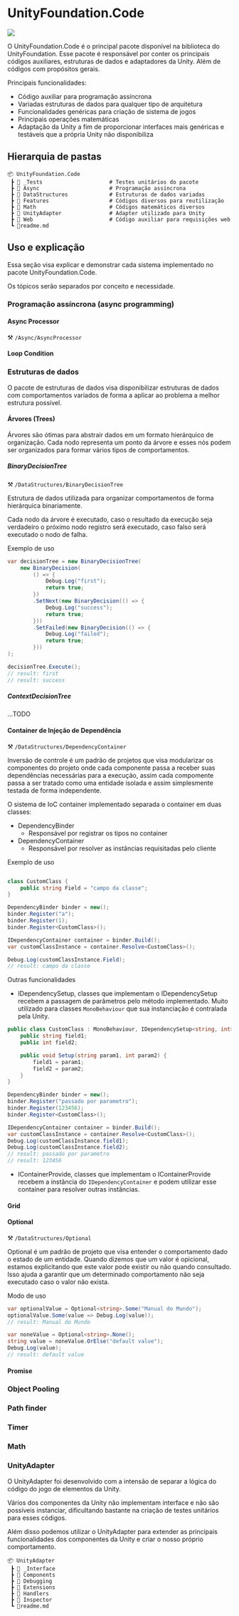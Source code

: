 # UnityFoundation.Code

![](https://img.shields.io/badge/Code%20Coverage-44.6%25-success?style=flat)

O UnityFoundation.Code é o principal pacote disponível na biblioteca do UnityFoundation.
Esse pacote é responsável por conter os principais códigos auxiliares, estruturas de dados e adaptadores da Unity. Além de códigos com propósitos gerais.

Principais funcionalidades:

- Código auxiliar para programação assíncrona
- Variadas estruturas de dados para qualquer tipo de arquitetura
- Funcionalidades genéricas para criação de sistema de jogos
- Principais operações matemáticas
- Adaptação da Unity a fim de proporcionar interfaces mais genéricas e testáveis que a própria Unity não disponibiliza

## Hierarquia de pastas

```
📦 UnityFoundation.Code
 ┣ 📂 _Tests                     # Testes unitários do pacote
 ┣ 📂 Async                      # Programação assíncrona
 ┣ 📂 DataStructures             # Estruturas de dados variadas
 ┣ 📂 Features                   # Códigos diversos para reutilização
 ┣ 📂 Math                       # Códigos matemáticos diversos
 ┣ 📂 UnityAdapter               # Adapter utilizado para Unity
 ┣ 📂 Web                        # Código auxiliar para requisições web
 ┗ 📜readme.md
```

## Uso e explicação

Essa seção visa explicar e demonstrar cada sistema implementado no pacote UnityFoundation.Code.

Os tópicos serão separados por conceito e necessidade.

### Programação assíncrona (async programming)

#### Async Processor
⚒️ `/Async/AsyncProcessor`

#### Loop Condition

### Estruturas de dados

O pacote de estruturas de dados visa disponibilizar estruturas de dados com comportamentos variados de forma a aplicar ao problema a melhor estrutura possível.

#### Árvores (Trees)

Árvores são ótimas para abstrair dados em um formato hierárquico de organização. Cada nodo representa um ponto da árvore e esses nós podem ser organizados para formar vários tipos de comportamentos.

##### BinaryDecisionTree 
⚒️ `/DataStructures/BinaryDecisionTree`

Estrutura de dados utilizada para organizar comportamentos de forma hierárquica binariamente.

Cada nodo da árvore é executado, caso o resultado da execução seja verdadeiro o próximo nodo registro será executado, caso falso será executado o nodo de falha.

Exemplo de uso

```csharp
var decisionTree = new BinaryDecisionTree(
    new BinaryDecision(
        () => {
            Debug.Log("first");
            return true;
        })
        .SetNext(new BinaryDecision(() => {
            Debug.Log("success");
            return true;
        }))
        .SetFailed(new BinaryDecision(() => {
            Debug.Log("failed");
            return true;
        }))
);

decisionTree.Execute();
// result: first
// result: success
```

##### ContextDecisionTree

...TODO

#### Container de Injeção de Dependência
⚒️ `/DataStructures/DependencyContainer`

Inversão de controle é um padrão de projetos que visa modularizar os componentes do projeto onde cada componente passa a receber suas dependências necessárias para a execução, assim cada compomente passa a ser tratado como uma entidade isolada e assim simplesmente testada de forma independente.

O sistema de IoC container implementado separada o container em duas classes:

- DependencyBinder
  - Responsável por registrar os tipos no container
- DependencyContainer
  - Responsável por resolver as instâncias requisitadas pelo cliente

Exemplo de uso

```csharp

class CustomClass {
    public string Field = "campo da classe";
}

DependencyBinder binder = new();
binder.Register("a");
binder.Register(1);
binder.Register<CustomClass>();

IDependencyContainer container = binder.Build();
var customClassInstance = container.Resolve<CustomClass>();

Debug.Log(customClassInstance.Field);
// result: campo da classe
```

Outras funcionalidades

- IDependencySetup, classes que implementam o IDependencySetup recebem a passagem de parâmetros pelo método implementado. Muito utilizado para classes `MonoBehaviour` que sua instanciação é contralada pela Unity.

```csharp
public class CustomClass : MonoBehaviour, IDependencySetup<string, int> {
    public string field1;
    public int field2;

    public void Setup(string param1, int param2) {
        field1 = param1;
        field2 = param2;
    }
}

DependencyBinder binder = new();
binder.Register("passado por parametro");
binder.Register(123456);
binder.Register<CustomClass>();

IDependencyContainer container = binder.Build();
var customClassInstance = container.Resolve<CustomClass>();
Debug.Log(customClassInstance.field1);
Debug.Log(customClassInstance.field2);
// result: passado por parametro
// result: 123456
```

- IContainerProvide, classes que implementam o IContainerProvide recebem a instância do `IDependencyContainer` e podem utilizar esse container para resolver outras instâncias.

#### Grid

#### Optional
⚒️ `/DataStructures/Optional`

Optional é um padrão de projeto que visa entender o comportamento dado o estado de um entidade. Quando dizemos que um valor é opicional, estamos explicitando que este valor pode existir ou não quando consultado. Isso ajuda a garantir que um determinado comportamento não seja executado caso o valor não exista.

Modo de uso

```csharp
var optionalValue = Optional<string>.Some("Manual do Mundo");
optionalValue.Some(value => Debug.Log(value));
// result: Manual do Mundo

var noneValue = Optional<string>.None();
string value = noneValue.OrElse("default value");
Debug.Log(value);
// result: default value
```

#### Promise

### Object Pooling

### Path finder

### Timer

### Math

### UnityAdapter

O UnityAdapter foi desenvolvido com a intensão de separar a lógica do código do jogo de elementos da Unity.

Vários dos componentes da Unity não implementam interface e não são possíveis instanciar, dificultando bastante na criação de testes unitários para esses códigos.

Além disso podemos utilizar o UnityAdapter para extender as principais funcionalidades dos componentes da Unity e criar o nosso próprio comportamento.

```
📦 UnityAdapter
 ┣ 📂 _Interface
 ┣ 📂 Components
 ┣ 📂 Debugging
 ┣ 📂 Extensions
 ┣ 📂 Handlers
 ┣ 📂 Inspector
 ┗ 📜readme.md
```